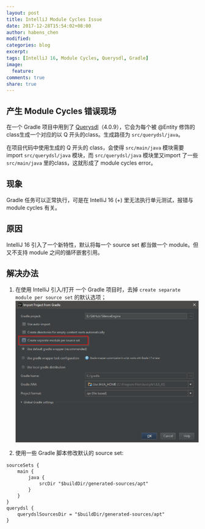 ```yaml
---
layout: post
title: IntelliJ Module Cycles Issue
date: 2017-12-28T15:54:02+08:00
author: habens_chen
modified:
categories: blog
excerpt:
tags: [IntelliJ 16, Module Cycles, Querysdl, Gradle]
image:
  feature:
comments: true
share: true
---
```


## 产生 Module Cycles 错误现场
在一个 Gradle 项目中用到了 [Querysdl](http://www.querydsl.com/)（4.0.9），它会为每个被 @Entity 修饰的class生成一个对应的以 Q 开头的class。生成路径为 `src/querydsl/java`。

在项目代码中使用生成的 Q 开头的 class，会使得 `src/main/java` 模块需要 import `src/querydsl/java` 模块，而 `src/querydsl/java` 模块里又import 了一些 `src/main/java` 里的class，这就形成了 module cycles error。

## 现象
Gradle 任务可以正常执行，可是在 IntelliJ 16 (+) 里无法执行单元测试，报错与 module cycles 有关。

## 原因
IntelliJ 16 引入了一个新特性，默认将每一个 source set 都当做一个 module。但又不支持 module 之间的循环嵌套引用。

## 解决办法
1. 在使用 IntelliJ 引入/打开 一个 Gradle 项目时，去掉 `create separate module per source set` 的默认选项；
![](/images/post/module-cycles/intellij-setup.png)

2. 使用一些 Gradle 脚本修改默认的 source set:
```
sourceSets {
    main {
        java {
            srcDir "$buildDir/generated-sources/apt"
        }
    }
}
querydsl {
    querydslSourcesDir = "$buildDir/generated-sources/apt"
}
```
